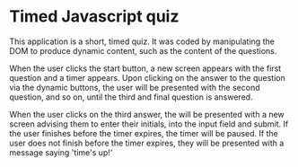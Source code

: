 # Timed Javascript quiz

This application is a short, timed quiz. It was coded by manipulating the DOM to produce dynamic content, such as the content of the questions.

When the user clicks the start button, a new screen appears with the first question and a timer appears. Upon clicking on the answer to the question via the dynamic buttons, the user will be presented with the second question, and so on, until the third and final question is answered.

When the user clicks on the third answer, the will be presented with a new screen advising them to enter their initials, into the input field and submit. If the user finishes before the timer expires, the timer will be paused. If the user does not finish before the timer expires, they will be presented with a message saying 'time's up!'


